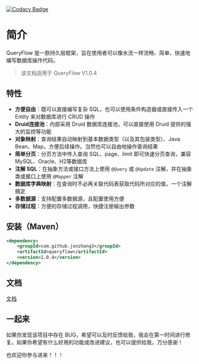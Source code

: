 [![Codacy Badge](https://api.codacy.com/project/badge/Grade/1555150fbd224a19a51409b1c083f9e7)](https://www.codacy.com/manual/JonZhang3/QueryFlow?utm_source=github.com&amp;utm_medium=referral&amp;utm_content=JonZhang3/QueryFlow&amp;utm_campaign=Badge_Grade)

# 简介

QueryFlow 是一款持久层框架，旨在使用者可以像水流一样流畅、简单、快速地编写数据库操作代码。

>  该文档适用于 QueryFlow V1.0.4

## 特性
- **方便自由**：既可以直接编写复杂 SQL，也可以使用条件构造器或直接传入一个 Entity 来对数据库进行 CRUD 操作
- **Druid连接池**：内部采用 Druid 数据库连接池，可以直接使用 Druid 提供的强大的监控等功能
- **对象映射**：查询结果自动映射到基本数据类型（以及其包装类型）、Java Bean、Map，方便后续操作。当然也可以自由地操作查询结果
- **简单分页**：分页方法中传入查询 SQL、page、limit 即可快速分页查询，兼容 MySQL、Oracle、H2等数据库
- **注解 SQL**：在抽象方法或接口方法上使用 `@Query` 或 `@Update` 注解，并在抽象类或接口上使用 `@Mapper` 注解
- **数据库字典映射**：在查询时不必再关联代码表获取代码所对应的值，一个注解搞定
- **多数据源**：支持配置多数据源，且配置使用方便
- **存储过程**：方便的存储过程调用，快捷注册输出参数

## 安装（Maven）
```xml
<dependency>
    <groupId>com.github.jonzhang3</groupId>
    <artifactId>queryflow</artifactId>
    <version>1.0.4</version>
</dependency>
```

## 文档
[文档](https://jonzhang3.github.io/QueryFlow)

## 一起来

如果你发现该项目中存在 BUG，希望可以及时反馈给我，我会在第一时间进行修复。如果你希望有什么好用的功能或改进建议，也可以提供给我，万分感谢！

也欢迎你参与进来！！！
